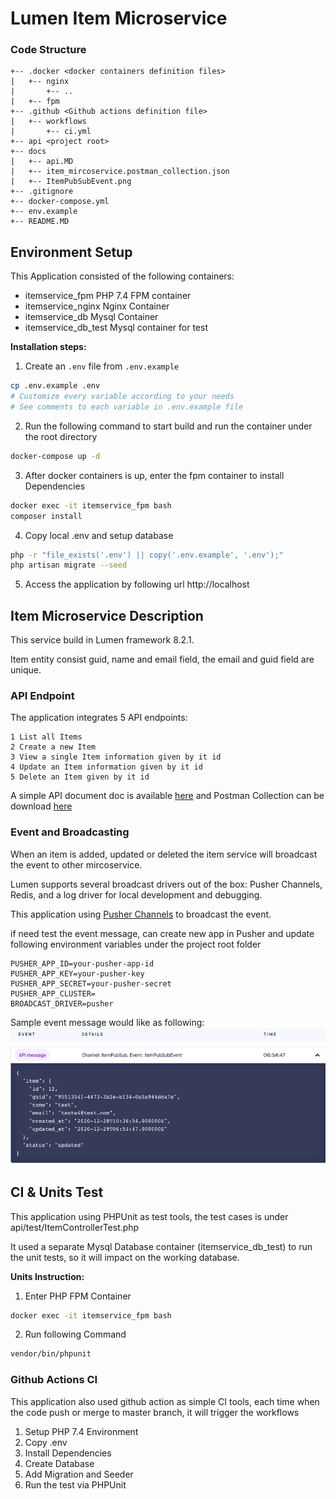 #  Lumen Item Microservice

### Code Structure
```
+-- .docker <docker containers definition files>
|   +-- nginx
|       +-- ..
|   +-- fpm
+-- .github <Github actions definition file>
|   +-- workflows
|       +-- ci.yml
+-- api <project root>
+-- docs
|   +-- api.MD 
|   +-- item_mircoservice.postman_collection.json
|   +-- ItemPubSubEvent.png
+-- .gitignore
+-- docker-compose.yml
+-- env.example
+-- README.MD 
```

## Environment Setup
This Application consisted of the following containers:

- itemservice_fpm       PHP 7.4 FPM container 
- itemservice_nginx     Nginx Container
- itemservice_db        Mysql Container
- itemservice_db_test   Mysql container for test

**Installation steps:** 

1. Create an `.env` file from `.env.example`
```bash
cp .env.example .env
# Customize every variable according to your needs
# See comments to each variable in .env.example file
```
2. Run the following command to start build and run the container under the root directory
```bash
docker-compose up -d
```

3. After docker containers is up, enter the fpm container to install Dependencies
```bash
docker exec -it itemservice_fpm bash
composer install
```

4. Copy local .env and setup database 
```bash
php -r "file_exists('.env') || copy('.env.example', '.env');"
php artisan migrate --seed
```

5. Access the application by following url http://localhost

## Item Microservice Description
This service build in Lumen framework 8.2.1.

Item entity consist guid, name and email field, the email and guid field are unique.


### API Endpoint
The application integrates 5 API endpoints:

    1 List all Items
    2 Create a new Item
    3 View a single Item information given by it id
    4 Update an Item information given by it id
    5 Delete an Item given by it id

A simple API document doc is available [here](./docs/api.MD) and Postman Collection can be download [here](./docs/item_mircoservice.postman_collection.json)

### Event and Broadcasting
When an item is added, updated  or deleted the item service will broadcast the event to other mircoservice. 

Lumen supports several broadcast drivers out of the box: Pusher Channels, Redis, and a log driver for local development and debugging.

This application using  [Pusher Channels](https://pusher.com/) to broadcast the event. 

if need test the  event message, can create new app in Pusher and update following  environment variables under the project root folder
```
PUSHER_APP_ID=your-pusher-app-id
PUSHER_APP_KEY=your-pusher-key
PUSHER_APP_SECRET=your-pusher-secret
PUSHER_APP_CLUSTER=
BROADCAST_DRIVER=pusher
```
Sample event message would like as following:
![alt text](./docs/ItemPubSubEvent.png "Pusher Event message sample")

## CI & Units Test
This application using PHPUnit as test tools, the test cases is under api/test/ItemControllerTest.php 

It used a separate Mysql Database container (itemservice_db_test) to run the unit tests, so it will impact on the working database.

**Units Instruction:** 
1. Enter PHP FPM Container 
```bash
docker exec -it itemservice_fpm bash
```

2. Run following Command
```bash
vendor/bin/phpunit
```
### Github Actions CI
This application also used github action as simple CI tools, each time when the code push or merge to master branch, it will trigger the workflows
1. Setup PHP 7.4 Environment 
2. Copy .env
3. Install Dependencies 
4. Create Database
5. Add Migration and Seeder
6. Run the test via PHPUnit





